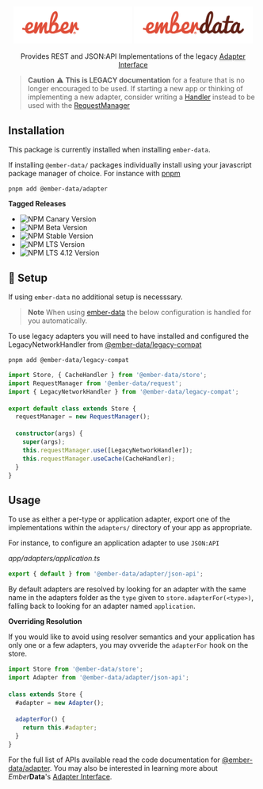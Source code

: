 <p align="center">
  <img
    class="project-logo"
    src="./ember-data-logo-dark.svg#gh-dark-mode-only"
    alt="EmberData Adapter"
    width="240px"
    title="EmberData Adapter"
    />
  <img
    class="project-logo"
    src="./ember-data-logo-light.svg#gh-light-mode-only"
    alt="EmberData Adapter"
    width="240px"
    title="EmberData Adapter"
    />
</p>

<p align="center">Provides REST and JSON:API Implementations of the legacy <a href="https://api.emberjs.com/ember-data/release/classes/%3CInterface%3E%20Adapter">Adapter Interface</a></p>

> **Caution** ⚠️ **This is LEGACY documentation** for a feature that is no longer encouraged to be used.
> If starting a new app or thinking of implementing a new adapter, consider writing a [Handler](https://api.emberjs.com/ember-data/release/classes/%3CInterface%3E%20Handler)
> instead to be used with the [RequestManager](https://github.com/emberjs/data/tree/main/packages/request#readme)

## Installation

This package is currently installed when installing `ember-data`.

If installing `@ember-data/` packages individually install using your javascript package manager of choice. For instance with [pnpm](https://pnpm.io/)

```no-highlight
pnpm add @ember-data/adapter
```

**Tagged Releases**

- ![NPM Canary Version](https://img.shields.io/npm/v/%40ember-data/adapter/canary?label=%40canary&color=FFBF00)
- ![NPM Beta Version](https://img.shields.io/npm/v/%40ember-data/adapter/beta?label=%40beta&color=ff00ff)
- ![NPM Stable Version](https://img.shields.io/npm/v/%40ember-data/adapter/latest?label=%40latest&color=90EE90)
- ![NPM LTS Version](https://img.shields.io/npm/v/%40ember-data/adapter/lts?label=%40lts&color=0096FF)
- ![NPM LTS 4.12 Version](https://img.shields.io/npm/v/%40ember-data/adapter/lts-4-12?label=%40lts-4-12&color=bbbbbb)


## 🚀 Setup

If using `ember-data` no additional setup is necesssary.

> **Note**
> When using [ember-data](https://github.com/emberjs/data/blob/main/packages/-ember-data) the below
> configuration is handled for you automatically.

To use legacy adapters you will need to have installed and configured the LegacyNetworkHandler from [@ember-data/legacy-compat](https://github.com/emberjs/data/blob/main/packages/-ember-data)

```no-highlight
pnpm add @ember-data/legacy-compat
```

```ts
import Store, { CacheHandler } from '@ember-data/store';
import RequestManager from '@ember-data/request';
import { LegacyNetworkHandler } from '@ember-data/legacy-compat';

export default class extends Store {
  requestManager = new RequestManager();

  constructor(args) {
    super(args);
    this.requestManager.use([LegacyNetworkHandler]);
    this.requestManager.useCache(CacheHandler);
  }
}
```


## Usage

To use as either a per-type or application adapter, export one of the
implementations within the `adapters/` directory of your app as appropriate.

For instance, to configure an application adapter to use `JSON:API`


*app/adapters/application.ts*
```ts
export { default } from '@ember-data/adapter/json-api';
```

By default adapters are resolved by looking for an adapter with the same name in the adapters folder as the `type` given to `store.adapterFor(<type>)`, falling back to looking for an adapter named `application`.

**Overriding Resolution**

If you would like to avoid using resolver semantics and your application has only one or a few adapters, you may ovveride the `adapterFor` hook on the store.

```ts
import Store from '@ember-data/store';
import Adapter from '@ember-data/adapter/json-api';

class extends Store {
  #adapter = new Adapter();

  adapterFor() {
    return this.#adapter;
  }
}
```


For the full list of APIs available read the code documentation for [@ember-data/adapter](https://api.emberjs.com/ember-data/release/modules/@ember-data%2Fadapter). You may also be interested in learning more about *Ember***Data**'s [Adapter Interface](https://api.emberjs.com/ember-data/release/classes/%3CInterface%3E%20Adapter).
